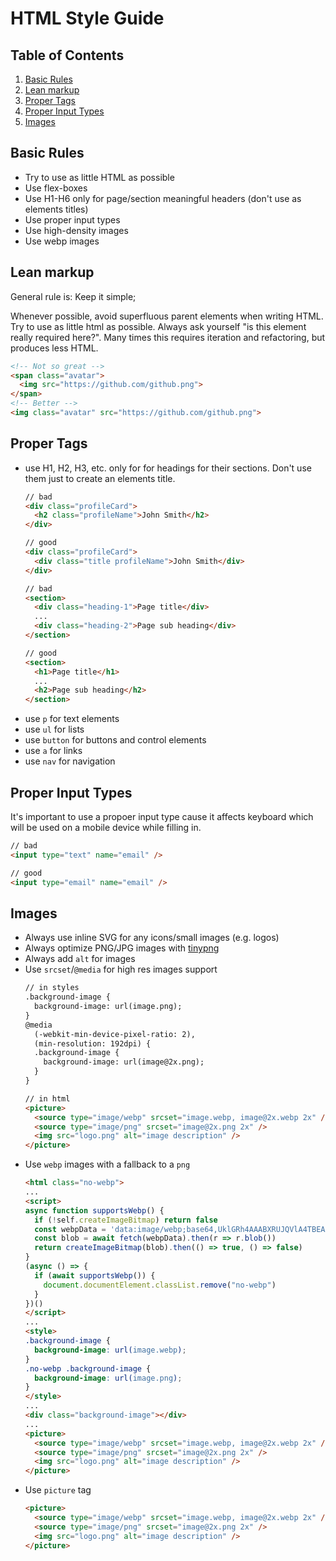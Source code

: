# HTML Style Guide

## Table of Contents

1. [Basic Rules](#basic-rules)
2. [Lean markup](#lean-markup)
3. [Proper Tags](#proper-tags)
4. [Proper Input Types](#proper-input-types)
5. [Images](#images)

## Basic Rules

- Try to use as little HTML as possible
- Use flex-boxes
- Use H1-H6 only for page/section meaningful headers (don't use as elements titles)
- Use proper input types
- Use high-density images
- Use webp images

## Lean markup

General rule is: Keep it simple;

Whenever possible, avoid superfluous parent elements when writing HTML. Try to use as little html as possible. Always ask yourself "is this element really required here?". Many times this requires iteration and refactoring, but produces less HTML.

```html
<!-- Not so great -->
<span class="avatar">
  <img src="https://github.com/github.png">
</span>
<!-- Better -->
<img class="avatar" src="https://github.com/github.png">
```

## Proper Tags

- use H1, H2, H3, etc. only for for headings for their sections.
Don't use them just to create an elements title.
  ```html
  // bad
  <div class="profileCard">
    <h2 class="profileName">John Smith</h2>
  </div>

  // good
  <div class="profileCard">
    <div class="title profileName">John Smith</div>
  </div>

  // bad
  <section>
    <div class="heading-1">Page title</div>
    ...
    <div class="heading-2">Page sub heading</div>
  </section>

  // good
  <section>
    <h1>Page title</h1>
    ...
    <h2>Page sub heading</h2>
  </section>
  ```
- use `p` for text elements
- use `ul` for lists
- use `button` for buttons and control elements
- use `a` for links
- use `nav` for navigation

## Proper Input Types

It's important to use a propoer input type cause it affects keyboard which will be used on a mobile device while filling in.

```html
// bad
<input type="text" name="email" />

// good
<input type="email" name="email" />
```

## Images

- Always use inline SVG for any icons/small images (e.g. logos)
- Always optimize PNG/JPG images with [tinypng](https://tinypng.com/)
- Always add `alt` for images
- Use `srcset`/`@media` for high res images support
  ```html
  // in styles
  .background-image {
    background-image: url(image.png);
  }
  @media 
    (-webkit-min-device-pixel-ratio: 2), 
    (min-resolution: 192dpi) {
    .background-image {
      background-image: url(image@2x.png);
    }
  }
  
  // in html
  <picture>
    <source type="image/webp" srcset="image.webp, image@2x.webp 2x" />
    <source type="image/png" srcset="image@2x.png 2x" />
    <img src="logo.png" alt="image description" />
  </picture>
  ```
- Use `webp` images with a fallback to a `png`
  ```html
  <html class="no-webp">
  ...
  <script>
  async function supportsWebp() {
    if (!self.createImageBitmap) return false
    const webpData = 'data:image/webp;base64,UklGRh4AAABXRUJQVlA4TBEAAAAvAAAAAAfQ//73v/+BiOh/AAA='
    const blob = await fetch(webpData).then(r => r.blob())
    return createImageBitmap(blob).then(() => true, () => false)
  }
  (async () => {
    if (await supportsWebp()) {
      document.documentElement.classList.remove("no-webp")
    }
  })()
  </script>
  ...
  <style>
  .background-image {
    background-image: url(image.webp);
  }
  .no-webp .background-image {
    background-image: url(image.png);
  }
  </style>
  ...
  <div class="background-image"></div>
  ...
  <picture>
    <source type="image/webp" srcset="image.webp, image@2x.webp 2x" />
    <source type="image/png" srcset="image@2x.png 2x" />
    <img src="logo.png" alt="image description" />
  </picture>
  ```
- Use `picture` tag
  ```html
  <picture>
    <source type="image/webp" srcset="image.webp, image@2x.webp 2x" />
    <source type="image/png" srcset="image@2x.png 2x" />
    <img src="logo.png" alt="image description" />
  </picture>
  ```